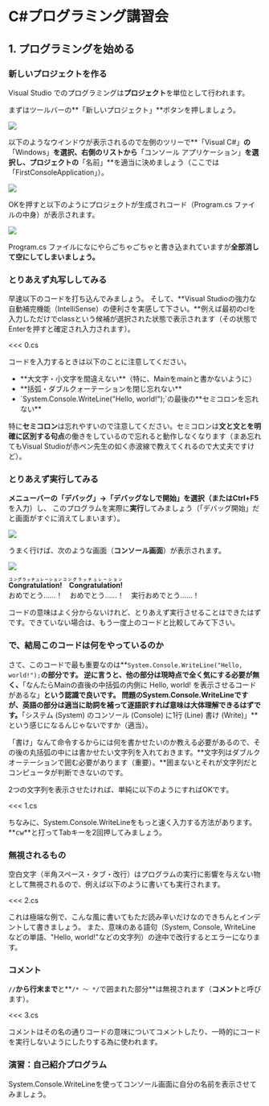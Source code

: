 # C#プログラミング講習会

## 1. プログラミングを始める

### 新しいプロジェクトを作る

Visual Studio でのプログラミングは**プロジェクト**を単位として行われます。

まずはツールバーの**「新しいプロジェクト」**ボタンを押しましょう。

![](new_project_toolbar.png)

以下のようなウインドウが表示されるので左側のツリーで**「Visual C#」**の**「Windows」**を選択、右側のリストから**「コンソール アプリケーション」**を選択し、プロジェクトの**「名前」**を適当に決めましょう（ここでは「FirstConsoleApplication」）。

![](new_project.png)

OKを押すと以下のようにプロジェクトが生成されコード（Program.cs ファイルの中身）が表示されます。

![](initial_screen.png)

Program.cs ファイルになにやらごちゃごちゃと書き込まれていますが**全部消して空にしてしまいましょう。**

### とりあえず丸写ししてみる

早速以下のコードを打ち込んでみましょう。
そして、**Visual Studioの強力な自動補完機能（IntelliSense）の便利さを実感して下さい。**例えば最初のclを入力しただけでclassという候補が選択された状態で表示されます（その状態でEnterを押すと確定され入力されます）。

<<< 0.cs

コードを入力するときは以下のことに注意してください。
<ul><li>**大文字・小文字を間違えない**（特に、Mainをmainと書かないように）</li><li>**括弧・ダブルクォーテーションを閉じ忘れない**</li><li>`System.Console.WriteLine("Hello, world!");`の最後の**セミコロンを忘れない**</li>
</ul>

特に**セミコロン**は忘れやすいので注意してください。セミコロンは**文と文とを明確に区別する句点**の働きをしているので忘れると動作しなくなります<span class="fs_80">（まあ忘れてもVisual Studioが赤ペン先生の如く赤波線で教えてくれるので大丈夫ですけど）</span>。

### とりあえず実行してみる

**メニューバーの「デバッグ」→「デバッグなしで開始」**を選択（または**Ctrl+F5**を入力）し、
このプログラムを実際に**実行**してみましょう（「デバッグ開始」だと画面がすぐに消えてしまいます）。

![](run_without_debug.png)

うまく行けば、次のような画面（**コンソール画面**）が表示されます。

![](hello_world.png)

**<ruby><span class="fs_150">Congratulation!</span><rp>（</rp><rt>コングラッチュレーション</rt><rp>）</rp>　<span class="fs_150">Congratulation!</span><rp>（</rp><rt>コングラッチュレーション</rt><rp>）</rp></ruby>**<br />おめでとう……！　おめでとう……！　実行おめでとう……！

コードの意味はよく分からないけれど、とりあえず実行させることはできたはずです。できていない場合は、もう一度上のコードと比較してみて下さい。

### で、結局このコードは何をやっているのか

さて、このコードで最も重要なのは**`System.Console.WriteLine("Hello, world!");`**の部分です。
逆に言うと、他の部分は現時点で全く気にする必要が無く、**「なんたらMainの直後の中括弧の内側に Hello, world! を表示させるコードがあるな」**という認識で良いです。
問題のSystem.Console.WriteLineですが、英語の部分は適当に助詞を補って逐語訳すれば意味は大体理解できるはずです。**「システム (System) のコンソール (Console) に1行 (Line) 書け (Write)」**という感じになるんじゃないですか（適当）。

「書け」なんて命令するからには何を書かせたいのか教える必要があるので、その後の丸括弧の中には書かせたい文字列を入れておきます。**文字列はダブルクオーテーションで囲む必要があります（重要）。**囲まないとそれが文字列だとコンピュータが判断できないのです。

2つの文字列を表示させたければ、単純に以下のようにすればOKです。

<<< 1.cs

ちなみに、System.Console.WriteLineをもっと速く入力する方法があります。**<kbd>cw</kbd>**と打ってTabキーを2回押してみましょう。

### 無視されるもの

空白文字（半角スペース・タブ・改行）はプログラムの実行に影響を与えない物として無視されるので、例えば以下のように書いても実行されます。

<<< 2.cs

これは極端な例で、こんな風に書いてもただ読み辛いだけなのできちんとインデントして書きましょう。
また、意味のある語句（System, Console, WriteLineなどの単語、"Hello, world!"などの文字列）の途中で改行するとエラーになります。

### コメント

**`//`から行末まで**と**`/* ～ */`で囲まれた部分**は無視されます（**コメント**と呼びます）。

<<< 3.cs

コメントはその名の通りコードの意味についてコメントしたり、一時的にコードを実行しないようにしたりする為に使われます。

### 演習：自己紹介プログラム

System.Console.WriteLineを使ってコンソール画面に自分の名前を表示させてみましょう。

